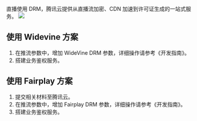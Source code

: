 直播使用 DRM，腾讯云提供从直播流加密、CDN 加速到许可证生成的一站式服务。
![](https://main.qcloudimg.com/raw/8ad32452f945793f26aeb7b6a1a86efb.png)
## 使用 Widevine 方案
1. 在推流参数中，增加 WideVine DRM 参数，详细操作请参考《开发指南》。
2. 搭建业务鉴权服务。

## 使用 Fairplay 方案
1. 提交相关材料至腾讯云。
2. 在推流参数中，增加 Fairplay DRM 参数，详细操作请参考《开发指南》。
3. 搭建业务鉴权服务。
